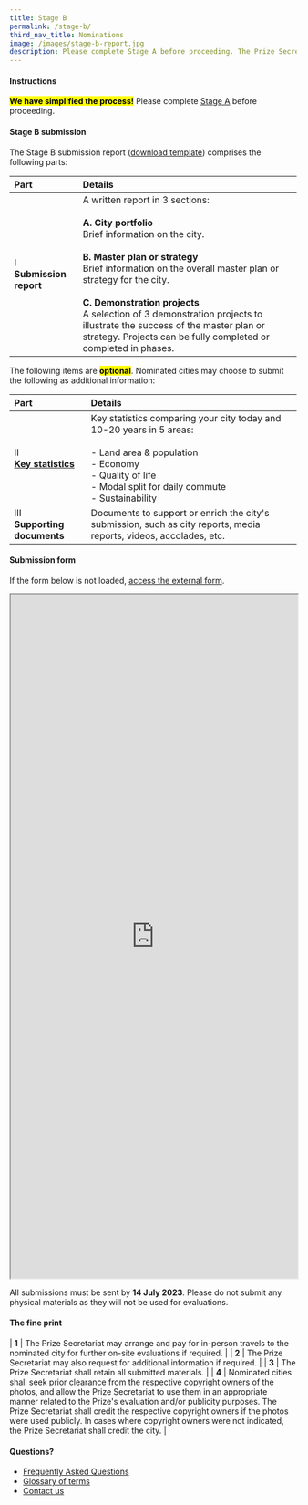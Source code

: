 ```yaml
---
title: Stage B
permalink: /stage-b/
third_nav_title: Nominations
image: /images/stage-b-report.jpg
description: Please complete Stage A before proceeding. The Prize Secretariat will verify the Stage A nominations before informing the nominated cities via email to prepare for Stage B submission.
---
```


#### **Instructions**

**<mark>We have simplified the process!</mark>** Please complete [Stage A](/stage-a) before proceeding. 

#### **Stage B submission**

The Stage B submission report ([download template](/documents/stage-b-report.docx)) comprises the following parts: 

| Part | Details |
| :--- | :--- |
| I <br> **Submission report** | A written report in 3 sections: <br><br> **A. City portfolio** <br> Brief information on the city. <br><br> **B. Master plan or strategy** <br> Brief information on the overall master plan or strategy for the city. <br><br> **C. Demonstration projects** <br> A selection of 3 demonstration projects to illustrate the success of the master plan or strategy. Projects can be fully completed or completed in phases. |

The following items are **<mark>optional</mark>**. Nominated cities may choose to submit the following as additional information: 

| Part | Details |
| :--- | :--- |
| II <br> **[Key statistics](/documents/key-statistics.xlsx)** | Key statistics comparing your city today and 10-20 years in 5 areas: <br><br> - Land area & population <br> - Economy <br> - Quality of life <br> - Modal split for daily commute <br> - Sustainability |
| III <br> **Supporting documents** | Documents to support or enrich the city's submission, such as city reports, media reports, videos, accolades, etc. |

#### **Submission form**

If the form below is not loaded, [access the external form](https://form.gov.sg/646e0f225f5cf2001102293c).

<!-- Change the width and height values to suit you best -->
<iframe
  id="iframe"
  src="https://form.gov.sg/646e0f225f5cf2001102293c"
  style="width: 100%; height: 1200px"
></iframe>

All submissions must be sent by **14 July 2023**. Please do not submit any physical materials as they will not be used for evaluations.

#### **The fine print**

| **1** | The Prize Secretariat may arrange and pay for in-person travels to the nominated city for further on-site evaluations if required. | 
| **2** | The Prize Secretariat may also request for additional information if required. | 
| **3** | The Prize Secretariat shall retain all submitted materials. | 
| **4** | Nominated cities shall seek prior clearance from the respective copyright owners of the photos, and allow the Prize Secretariat to use them in an appropriate manner related to the Prize's evaluation and/or publicity purposes. The Prize Secretariat shall credit the respective copyright owners if the photos were used publicly. In cases where copyright owners were not indicated, the Prize Secretariat shall credit the city. |
  
#### **Questions?**

- [Frequently Asked Questions](/faq/) 
- [Glossary of terms](/glossary/)
- [Contact us](/feedback/)
